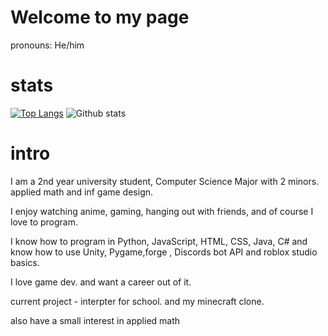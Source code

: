 # Welcome to my page

pronouns: He/him

# stats

[![Top Langs](https://github-readme-stats.vercel.app/api/top-langs/?username=TheoW03&theme=cobalt&layout=compact)](https://github.com/TheoW03/github-readme-stats)
![Github stats](https://github-readme-stats.vercel.app/api?username=TheoW03&theme=cobalt&show_icons=true&count_private=true)

# intro

I am a 2nd year university student, Computer Science Major with 2 minors. applied math and inf game design. 

I enjoy watching anime, gaming, hanging out with friends, and of course I love to program.

I know how to program in Python, JavaScript, HTML, CSS, Java, C# and know how to use Unity, Pygame,forge , Discords bot API and roblox studio basics. 

I love game dev. and want a career out of it.

current project - interpter for school. and my minecraft clone.

also have a small interest in applied math

